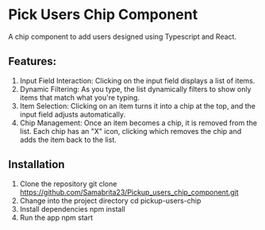 # Pick Users Chip Component

A chip component to add users designed using Typescript and React.

## Features:

1. Input Field Interaction: Clicking on the input field displays a list of items.
2. Dynamic Filtering: As you type, the list dynamically filters to show only items that match what you're typing.
3. Item Selection: Clicking on an item turns it into a chip at the top, and the input field adjusts automatically.
4. Chip Management: Once an item becomes a chip, it is removed from the list. Each chip has an "X" icon, clicking which removes the chip and adds the item back to the list.
   
## Installation 

1. Clone the repository
  git clone https://github.com/Samabrita23/Pickup_users_chip_component.git
2. Change into the project directory
  cd pickup-users-chip
3. Install dependencies
  npm install
4. Run the app
   npm start

